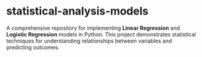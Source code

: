 # statistical-analysis-models
A comprehensive repository for implementing **Linear Regression** and **Logistic Regression** models in Python. This project demonstrates statistical techniques for understanding relationships between variables and predicting outcomes.  
